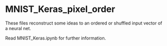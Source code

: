 # MNIST_Keras_pixel_order
These files reconstruct some ideas to an ordered or shuffled input vector of a neural net. 

Read MNIST_Keras.ipynb for further information.
